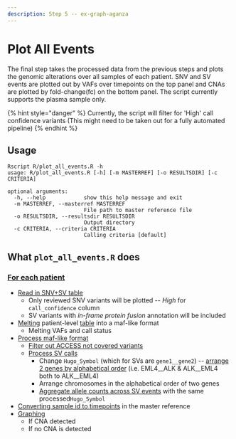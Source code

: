 ```yaml
---
description: Step 5 -- ex-graph-aganza
---
```


# Plot All Events

The final step takes the processed data from the previous steps and plots the genomic alterations over all samples of each patient. SNV and SV events are plotted out by VAFs over timepoints on the top panel and CNAs are plotted by fold-change\(fc\) on the bottom panel. The script currently supports the plasma sample only. 

{% hint style="danger" %}
Currently, the script will filter for 'High' call confidence variants \(This might need to be taken out for a fully automated pipeline\)
{% endhint %}

## Usage

```text
Rscript R/plot_all_events.R -h                                      
usage: R/plot_all_events.R [-h] [-m MASTERREF] [-o RESULTSDIR] [-c CRITERIA]

optional arguments:
  -h, --help            show this help message and exit
  -m MASTERREF, --masterref MASTERREF
                        File path to master reference file
  -o RESULTSDIR, --resultsdir RESULTSDIR
                        Output directory
  -c CRITERIA, --criteria CRITERIA
                        Calling criteria [default]
```

## What `plot_all_events.R` does

### [For each patient](https://github.com/msk-access/access_data_analysis/blob/17a26eea455707c82824493ebc597d9850d47e82/R/plot_all_events.R#L154)

* [Read in SNV+SV table](https://github.com/msk-access/access_data_analysis/blob/17a26eea455707c82824493ebc597d9850d47e82/R/plot_all_events.R#L157-L159)
  * Only reviewed SNV variants will be plotted --  _High_ for `call_confidence` column
  * SV variants with _in-frame protein fusion_ annotation will be included
* [Melting](https://github.com/msk-access/access_data_analysis/blob/17a26eea455707c82824493ebc597d9850d47e82/R/plot_all_events.R#L94-L131) patient-level [table](filter-calls.md#example-of-the-patient-level-table) into a maf-like format
  * Melting VAFs and call status
* [Process maf-like format](https://github.com/msk-access/access_data_analysis/blob/17a26eea455707c82824493ebc597d9850d47e82/R/plot_all_events.R#L44-L91)
  * [Filter out ACCESS not covered variants](https://github.com/msk-access/access_data_analysis/blob/17a26eea455707c82824493ebc597d9850d47e82/R/plot_all_events.R#L65-L69)
  * [Process SV calls](https://github.com/msk-access/access_data_analysis/blob/17a26eea455707c82824493ebc597d9850d47e82/R/plot_all_events.R#L72-L87)
    * Change `Hugo_Symbol` \(which for SVs are `gene1__gene2`\) -- [arrange 2 genes by alphabetical order](https://github.com/msk-access/access_data_analysis/blob/17a26eea455707c82824493ebc597d9850d47e82/R/plot_all_events.R#L74-L76) \(i.e. EML4\_\_ALK & ALK\_\_EML4 both to ALK\_\_EML4\)
    * Arrange chromosomes in the alphabetical order of two genes
    * [Aggregate allele counts across SV events](https://github.com/msk-access/access_data_analysis/blob/17a26eea455707c82824493ebc597d9850d47e82/R/plot_all_events.R#L12-L41) with the same processed`Hugo_Symbol`
* [Converting sample id to timepoints](https://github.com/msk-access/access_data_analysis/blob/17a26eea455707c82824493ebc597d9850d47e82/R/plot_all_events.R#L169-L173) in the master reference
* [Graphing](https://github.com/msk-access/access_data_analysis/blob/17a26eea455707c82824493ebc597d9850d47e82/R/plot_all_events.R#L181-L218)
  * If CNA detected
  * If no CNA is detected

#### 

